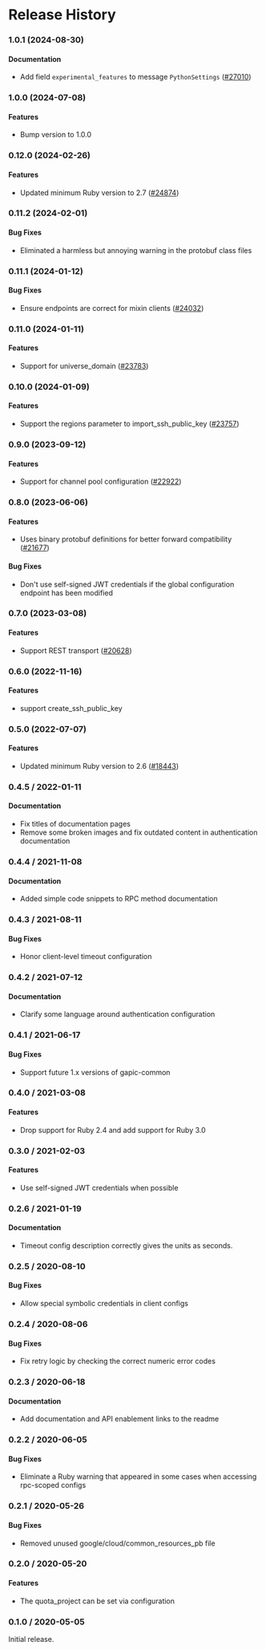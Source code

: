 # Release History

### 1.0.1 (2024-08-30)

#### Documentation

* Add field `experimental_features` to message `PythonSettings` ([#27010](https://github.com/googleapis/google-cloud-ruby/issues/27010)) 

### 1.0.0 (2024-07-08)

#### Features

* Bump version to 1.0.0 

### 0.12.0 (2024-02-26)

#### Features

* Updated minimum Ruby version to 2.7 ([#24874](https://github.com/googleapis/google-cloud-ruby/issues/24874)) 

### 0.11.2 (2024-02-01)

#### Bug Fixes

* Eliminated a harmless but annoying warning in the protobuf class files 

### 0.11.1 (2024-01-12)

#### Bug Fixes

* Ensure endpoints are correct for mixin clients ([#24032](https://github.com/googleapis/google-cloud-ruby/issues/24032)) 

### 0.11.0 (2024-01-11)

#### Features

* Support for universe_domain ([#23783](https://github.com/googleapis/google-cloud-ruby/issues/23783)) 

### 0.10.0 (2024-01-09)

#### Features

* Support the regions parameter to import_ssh_public_key ([#23757](https://github.com/googleapis/google-cloud-ruby/issues/23757)) 

### 0.9.0 (2023-09-12)

#### Features

* Support for channel pool configuration ([#22922](https://github.com/googleapis/google-cloud-ruby/issues/22922)) 

### 0.8.0 (2023-06-06)

#### Features

* Uses binary protobuf definitions for better forward compatibility ([#21677](https://github.com/googleapis/google-cloud-ruby/issues/21677)) 
#### Bug Fixes

* Don't use self-signed JWT credentials if the global configuration endpoint has been modified 

### 0.7.0 (2023-03-08)

#### Features

* Support REST transport ([#20628](https://github.com/googleapis/google-cloud-ruby/issues/20628)) 

### 0.6.0 (2022-11-16)

#### Features

* support create_ssh_public_key 

### 0.5.0 (2022-07-07)

#### Features

* Updated minimum Ruby version to 2.6 ([#18443](https://github.com/googleapis/google-cloud-ruby/issues/18443)) 

### 0.4.5 / 2022-01-11

#### Documentation

* Fix titles of documentation pages
* Remove some broken images and fix outdated content in authentication documentation

### 0.4.4 / 2021-11-08

#### Documentation

* Added simple code snippets to RPC method documentation

### 0.4.3 / 2021-08-11

#### Bug Fixes

* Honor client-level timeout configuration

### 0.4.2 / 2021-07-12

#### Documentation

* Clarify some language around authentication configuration

### 0.4.1 / 2021-06-17

#### Bug Fixes

* Support future 1.x versions of gapic-common

### 0.4.0 / 2021-03-08

#### Features

* Drop support for Ruby 2.4 and add support for Ruby 3.0

### 0.3.0 / 2021-02-03

#### Features

* Use self-signed JWT credentials when possible

### 0.2.6 / 2021-01-19

#### Documentation

* Timeout config description correctly gives the units as seconds.

### 0.2.5 / 2020-08-10

#### Bug Fixes

* Allow special symbolic credentials in client configs

### 0.2.4 / 2020-08-06

#### Bug Fixes

* Fix retry logic by checking the correct numeric error codes

### 0.2.3 / 2020-06-18

#### Documentation

* Add documentation and API enablement links to the readme

### 0.2.2 / 2020-06-05

#### Bug Fixes

* Eliminate a Ruby warning that appeared in some cases when accessing rpc-scoped configs

### 0.2.1 / 2020-05-26

#### Bug Fixes

* Removed unused google/cloud/common_resources_pb file

### 0.2.0 / 2020-05-20

#### Features

* The quota_project can be set via configuration

### 0.1.0 / 2020-05-05

Initial release.
